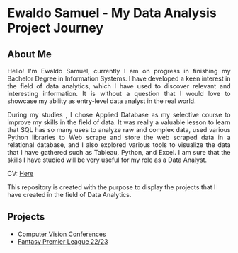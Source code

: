 <h1>Ewaldo Samuel - My Data Analysis Project Journey</h1>
<h2>About Me</h2>
<body><p align="justify">Hello! I'm Ewaldo Samuel, currently I am on progress in finishing my Bachelor Degree in Information Systems. I have developed a keen interest in the field of data analytics, which I have used to discover relevant and interesting information. It is without a question that I would love to showcase my ability as entry-level data analyst in the real world.</p>

<p align = "justify">During my studies , I chose Applied Database as my selective course to improve my skills in the field of data. It was really a valuable lesson to learn that SQL has so many uses to analyze raw and complex data, used various Python libraries to Web scrape and store the web scraped data in a relational database, and I also explored various tools to visualize the data that I have gathered such as Tableau, Python, and Excel. I am sure that the skills I have studied will be very useful for my role as a Data Analyst.</p>

CV: [Here]()

This repository is created with the purpose to display the projects that I have created in the field of Data Analytics.

<h2>Projects</h2>
<ul>
  <li><a href = "https://github.com/ewaldo19/Computer-Vision-Data-Analysis-Project">Computer Vision Conferences</a></li>
  <li><a href = "https://github.com/ewaldo19/FPL-22-23-Data-Analysis">Fantasy Premier League 22/23</a></body></li>
</ul>




